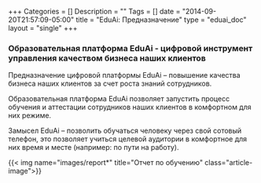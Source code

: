 +++
Categories = []
Description = ""
Tags = []
date = "2014-09-20T21:57:09-05:00"
title = "EduAi: Предназначение"
type = "eduai_doc"
layout = "single"
+++
### Образовательная платформа EduAi - цифровой инструмент управления качеством бизнеса наших клиентов
Предназначение цифровой платформы EduAi – повышение качества бизнеса наших клиентов за счет роста знаний сотрудников.

Образовательная платформа EduAi позволяет запустить процесс обучения и аттестации сотрудников наших клиентов в комфортном для них режиме.

Замысел EduAi – позволить обучаться человеку через свой сотовый телефон, это позволяет учиться целевой аудитории в комфортное для них время и месте (например: по пути на работу).

{{< img name="images/report*" title="Отчет по обучению" class="article-image">}}

